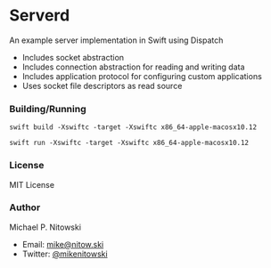 # Serverd

An example server implementation in Swift using Dispatch
* Includes socket abstraction
* Includes connection abstraction for reading and writing data
* Includes application protocol for configuring custom applications
* Uses socket file descriptors as read source

### Building/Running

```
swift build -Xswiftc -target -Xswiftc x86_64-apple-macosx10.12
```

```
swift run -Xswiftc -target -Xswiftc x86_64-apple-macosx10.12
```

### License

MIT License

### Author

Michael P. Nitowski

 * Email: <mike@nitow.ski>
 * Twitter: [@mikenitowski](https://twitter.com/mikenitowski)
